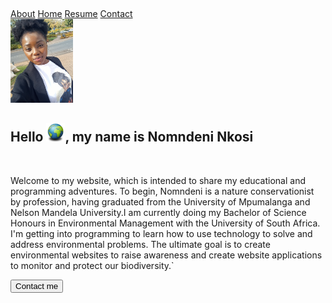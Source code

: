 <html lang="en">
<head>
    <meta charset="UTF-8">
    <meta http-equiv="X-UA compactible">
    <meta name="viewpoint" content="width=de">
    <title>My Portfolio website</title>
    <link rel="stylesheet" href="mypage.css">
</head>
<body>
    <nav class="nav-bar">
        <h1><Nomndeni Nkosi></h1>
        <div class="nav-links">
            <a href="">About</a>
            <a href="">Home</a>
            <a href="Resume.html">Resume</a>
            <a href="./contactdetails.html">Contact</a><br>
        </div>
    </nav>
    <section class="hero">
        <div class="home-desc">
            <img width=100 marginleft="0" src="./Nom nom.html.jpg" alt="Nomndeni">
            <div class="home-content">
                <h1 class="naming"> Hello <img width="30" src="world.html.html" alt="">, my name is<span class="name-style"> Nomndeni Nkosi</h1><br>
                <p class="home-content"> Welcome to my website, which is intended to share my educational and programming adventures. To begin, Nomndeni is a nature conservationist by profession, having graduated from the University of Mpumalanga and Nelson Mandela University.I am currently doing my Bachelor of Science Honours in Environmental Management with the University of South Africa. I'm getting into programming to learn how to use technology to solve and address environmental problems. The ultimate goal is to create environmental websites to raise awareness and create website applications to monitor and protect our biodiversity.`</p>
                <a class= "homee" href="Contact me.html">
                    <button>Contact me</button>
            </a>   
        </div>
    </div>
    </section>
</body>
</html>
